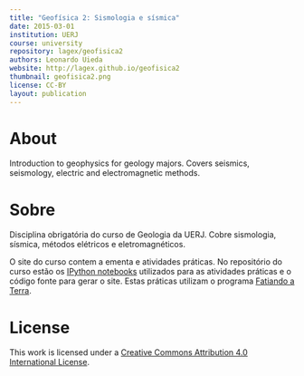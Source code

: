 ```yaml
---
title: "Geofísica 2: Sismologia e sísmica"
date: 2015-03-01
institution: UERJ
course: university
repository: lagex/geofisica2
authors: Leonardo Uieda
website: http://lagex.github.io/geofisica2
thumbnail: geofisica2.png
license: CC-BY
layout: publication
---
```


# About

Introduction to geophysics for geology majors.
Covers seismics, seismology, electric and electromagnetic methods.

# Sobre

Disciplina obrigatória do curso de Geologia da UERJ.
Cobre sismologia, sísmica, métodos elétricos e eletromagnéticos.

O site do curso contem a ementa e atividades práticas.
No repositório do curso estão os
[IPython notebooks](http://ipython.org/notebook.html)
utilizados para as atividades práticas
e o código fonte para gerar o site.
Estas práticas utilizam o programa [Fatiando a
Terra](http://fatiando.org).

# License

This work is licensed under a
[Creative Commons Attribution 4.0 International
License](http://creativecommons.org/licenses/by/4.0/).
